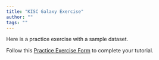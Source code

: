 ```yaml
---
title: "KISC Galaxy Exercise"
author: ""
tags: ""
---
```


<!-- excerpt start -->
Here is a practice exercise with a sample dataset.
<!-- excerpt end -->

Follow this [Practice Exercise Form](https://docs.google.com/forms/d/1o26asto6m69AuQTWfxkiZVWHyDIewv-BwBfCanJ17yA/edit) to complete your tutorial.
